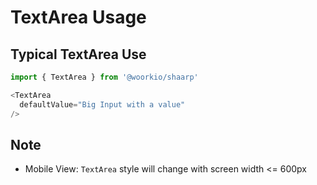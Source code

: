 # TextArea Usage

## Typical TextArea Use

```javascript
import { TextArea } from '@woorkio/shaarp'

<TextArea
  defaultValue="Big Input with a value"
/>
```

## Note
- Mobile View: `TextArea` style will change with screen width <= 600px